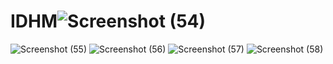 # IDHM![Screenshot (54)](https://user-images.githubusercontent.com/114849668/225868190-2d7a84e0-190a-4e94-b683-de6e38bdb7ca.png)
![Screenshot (55)](https://user-images.githubusercontent.com/114849668/225868272-8e76e5b8-33e9-4dd1-8409-3cd1ae435a11.png)
![Screenshot (56)](https://user-images.githubusercontent.com/114849668/225868315-c7e924ef-5e1b-4c87-8360-e346a9555dc6.png)
![Screenshot (57)](https://user-images.githubusercontent.com/114849668/225868339-28fa6996-30cd-42f0-9ab8-d2564441de26.png)
![Screenshot (58)](https://user-images.githubusercontent.com/114849668/225868350-8db74e85-e5e9-4789-a3b5-f13cf5c6acfc.png)
